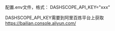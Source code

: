配置.env文件，格式：
DASHSCOPE_API_KEY="xxx"

DASHSCOPE_API_KEY需要到阿里百炼平台上获取
https://bailian.console.aliyun.com/



